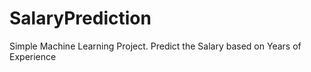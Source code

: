 # SalaryPrediction
Simple Machine Learning Project.  Predict the Salary based on Years of Experience
